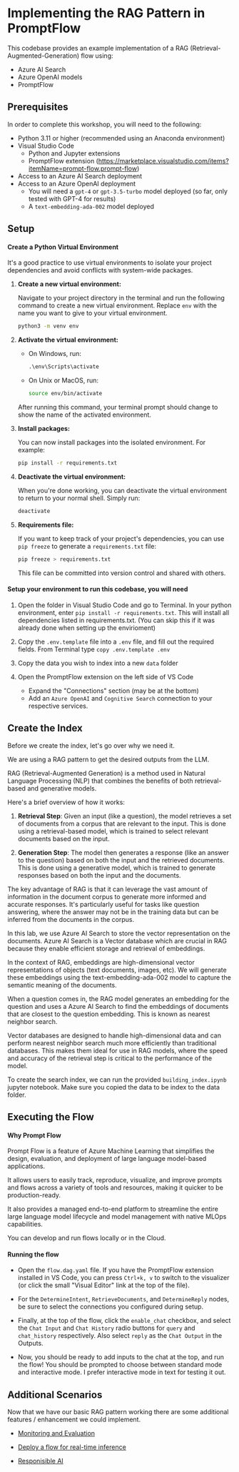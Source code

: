 # Implementing the RAG Pattern in PromptFlow

This codebase provides an example implementation of a RAG (Retrieval-Augmented-Generation) flow using:

- Azure AI Search
- Azure OpenAI models
- PromptFlow

## Prerequisites

In order to complete this workshop, you will need to the following:

- Python 3.11 or higher (recommended using an Anaconda environment)
- Visual Studio Code
  - Python and Jupyter extensions
  - PromptFlow extension (<https://marketplace.visualstudio.com/items?itemName=prompt-flow.prompt-flow>)
- Access to an Azure AI Search deployment
- Access to an Azure OpenAI deployment
  - You will need a `gpt-4` or `gpt-3.5-turbo` model deployed (so far, only tested with GPT-4 for results)
  - A `text-embedding-ada-002` model deployed

## Setup

#### Create a Python Virtual Environment

It's a good practice to use virtual environments to isolate your project dependencies and avoid conflicts with system-wide packages.

1. **Create a new virtual environment:**

    Navigate to your project directory in the terminal and run the following command to create a new virtual environment. Replace `env` with the name you want to give to your virtual environment.

    ```bash
    python3 -m venv env
    ```

2. **Activate the virtual environment:**

    - On Windows, run:

        ```cmd
        .\env\Scripts\activate
        ```

    - On Unix or MacOS, run:

        ```bash
        source env/bin/activate
        ```

    After running this command, your terminal prompt should change to show the name of the activated environment.

3. **Install packages:**

    You can now install packages into the isolated environment. For example:

    ```bash
    pip install -r requirements.txt
    ```

4. **Deactivate the virtual environment:**

    When you're done working, you can deactivate the virtual environment to return to your normal shell. Simply run:

    ```bash
    deactivate
    ```

5. **Requirements file:**

    If you want to keep track of your project's dependencies, you can use `pip freeze` to generate a `requirements.txt` file:

    ```bash
    pip freeze > requirements.txt
    ```

    This file can be committed into version control and shared with others.

#### Setup your environment to run this codebase, you will need

1. Open the folder in Visual Studio Code and go to Terminal. In your python environment, enter `pip install -r requirements.txt`. This will install all dependencies listed in requirements.txt. (You can skip this if it was already done when setting up the envirioment)
2. Copy the `.env.template` file into a `.env` file, and fill out the required fields. From Terminal type `copy .env.template .env`
3. Copy the data you wish to index into a new `data` folder
4. Open the PromptFlow extension on the left side of VS Code

    - Expand the "Connections" section (may be at the bottom)
    - Add an `Azure OpenAI` and `Cognitive Search` connection to your respective services.

## Create the Index

Before we create the index, let's go over why we need it.

We are using a RAG pattern to get the desired outputs from the LLM.

RAG (Retrieval-Augmented Generation) is a method used in Natural Language Processing (NLP) that combines the benefits of both retrieval-based and generative models.

Here's a brief overview of how it works:

1. **Retrieval Step**: Given an input (like a question), the model retrieves a set of documents from a corpus that are relevant to the input. This is done using a retrieval-based model, which is trained to select relevant documents based on the input.

2. **Generation Step**: The model then generates a response (like an answer to the question) based on both the input and the retrieved documents. This is done using a generative model, which is trained to generate responses based on both the input and the documents.

The key advantage of RAG is that it can leverage the vast amount of information in the document corpus to generate more informed and accurate responses. It's particularly useful for tasks like question answering, where the answer may not be in the training data but can be inferred from the documents in the corpus.

In this lab, we use Azure AI Search to store the vector representation on the documents. Azure AI Search is a Vector database which are crucial in RAG because they enable efficient storage and retrieval of embeddings.

In the context of RAG, embeddings are high-dimensional vector representations of objects (text documents, images, etc). We will generate these embeddings using the text-embedding-ada-002 model to capture the semantic meaning of the documents.

When a question comes in, the RAG model generates an embedding for the question and uses a Azure AI Search to find the embeddings of documents that are closest to the question embedding. This is known as nearest neighbor search.

Vector databases are designed to handle high-dimensional data and can perform nearest neighbor search much more efficiently than traditional databases. This makes them ideal for use in RAG models, where the speed and accuracy of the retrieval step is critical to the performance of the model.

To create the search index, we can run the provided `building_index.ipynb` jupyter notebook. Make sure you copied the data to be index to the data folder.

## Executing the Flow

#### Why Prompt Flow

Prompt Flow is a feature of Azure Machine Learning that simplifies the design, evaluation, and deployment of large language model-based applications.

It allows users to easily track, reproduce, visualize, and improve prompts and flows across a variety of tools and resources, making it quicker to be production-ready.

It also provides a managed end-to-end platform to streamline the entire large language model lifecycle and model management with native MLOps capabilities.

You can develop and run flows locally or in the Cloud.

#### Running the flow

- Open the `flow.dag.yaml` file. If you have the PromptFlow extension installed in VS Code, you can press `Ctrl+k, v` to switch to the visualizer (or click the small "Visual Editor" link at the top of the file).

- For the `DetermineIntent`, `RetrieveDocuments`, and `DetermineReply` nodes, be sure to select the connections you configured during setup.

- Finally, at the top of the flow, click the `enable_chat` checkbox, and select the `Chat Input` and `Chat History` radio buttons for `query` and `chat_history` respectively. Also select `reply` as the `Chat Output` in the Outputs.

- Now, you should be ready to add inputs to the chat at the top, and run the flow! You should be prompted to choose between standard mode and interactive mode. I prefer interactive mode in text for testing it out.

## Additional Scenarios

Now that we have our basic RAG pattern working there are some additional features / enhancement we could implement.

- [Monitoring and Evaluation]( https://learn.microsoft.com/en-us/azure/machine-learning/prompt-flow/concept-model-monitoring-generative-ai-evaluation-metrics?view=azureml-api-2)

- [Deploy a flow for real-time inference](https://learn.microsoft.com/en-us/azure/ai-studio/how-to/flow-deploy?tabs=azure-studio)

- [Responisible AI](https://learn.microsoft.com/en-us/legal/cognitive-services/openai/overview?context=%2Fazure%2Fai-services%2Fopenai%2Fcontext%2Fcontext)
